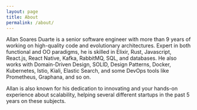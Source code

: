 ```yaml
---
layout: page
title: About
permalink: /about/
---
```


Allan Soares Duarte is a senior software engineer with more than 9 years of working on high-quality code and evolutionary architectures. Expert in both functional and OO paradigms, he is skilled in Elixir, Rust, Javascript, React.js, React Native, Kafka, RabbitMQ, SQL, and databases. He also works with Domain-Driven Design, SOLID, Design Patterns, Docker, Kubernetes, Istio, Kiali, Elastic Search, and some DevOps tools like Prometheus, Graphana, and so on.

Allan is also known for his dedication to innovating and your hands-on experience about scalability, helping several different startups in the past 5 years on these subjects.
